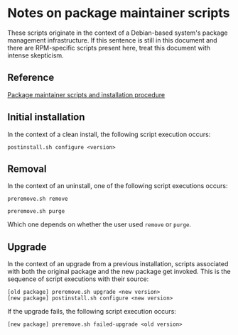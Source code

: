 # Notes on package maintainer scripts

These scripts originate in the context of a Debian-based system's package
management infrastructure. If this sentence is still in this document and there
are RPM-specific scripts present here, treat this document with intense
skepticism.

## Reference

[Package maintainer scripts and installation procedure](https://www.debian.org/doc/debian-policy/ch-maintainerscripts)

## Initial installation

In the context of a clean install, the following script execution occurs:

```shell
postinstall.sh configure <version>
```

## Removal

In the context of an uninstall, one of the following script executions occurs:

```shell
preremove.sh remove
```

```shell
preremove.sh purge
```

Which one depends on whether the user used `remove` or `purge`.

## Upgrade

In the context of an upgrade from a previous installation, scripts associated
with both the original package and the new package get invoked. This is the
sequence of script executions with their source:

```shell
[old package] preremove.sh upgrade <new version>
[new package] postinstall.sh configure <new version>
```

If the upgrade fails, the following script execution occurs:

```shell
[new package] preremove.sh failed-upgrade <old version>
```
